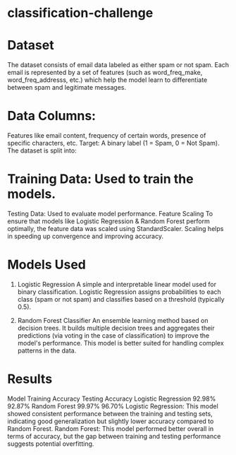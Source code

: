 # classification-challenge

# Dataset
The dataset consists of email data labeled as either spam or not spam. Each email is represented by a set of features (such as word_freq_make,	word_freq_addresss, etc.) which help the model learn to differentiate between spam and legitimate messages.

# Data Columns:
Features like email content, frequency of certain words, presence of specific characters, etc.
Target: A binary label (1 = Spam, 0 = Not Spam).
The dataset is split into:

# Training Data: Used to train the models.
Testing Data: Used to evaluate model performance.
Feature Scaling
To ensure that models like Logistic Regression & Random Forest perform optimally, the feature data was scaled using StandardScaler. Scaling helps in speeding up convergence and improving accuracy.

 # Models Used
1. Logistic Regression
A simple and interpretable linear model used for binary classification. Logistic Regression assigns probabilities to each class (spam or not spam) and classifies based on a threshold (typically 0.5).

2. Random Forest Classifier
An ensemble learning method based on decision trees. It builds multiple decision trees and aggregates their predictions (via voting in the case of classification) to improve the model's performance. This model is better suited for handling complex patterns in the data.

# Results
Model			Training Accuracy	Testing Accuracy
Logistic Regression	92.98%			92.87%
Random Forest		99.97%			96.70%
Logistic Regression: This model showed consistent performance between the training and testing sets, indicating good generalization but slightly lower accuracy compared to Random Forest.
Random Forest: This model performed better overall in terms of accuracy, but the gap between training and testing performance suggests potential overfitting.
